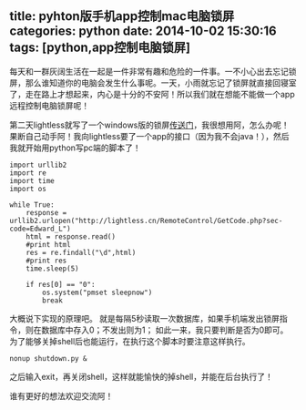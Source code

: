 title: pyhton版手机app控制mac电脑锁屏
categories: python
date: 2014-10-02 15:30:16
tags: [python,app控制电脑锁屏] 
---

每天和一群灰阔生活在一起是一件非常有趣和危险的一件事。一不小心出去忘记锁屏，那么谁知道你的电脑会发生什么事呢。一天，小雨就忘记了锁屏就直接回寝室了，走在路上才想起来，内心是十分的不安阿！所以我们就在想能不能做一个app远程控制电脑锁屏呢！

第二天lightless就写了一个windows版的锁屏[传送门][1]，我很想用阿，怎么办呢！果断自己动手阿！我向lightless要了一个app的接口（因为我不会java！），然后我就开始用python写pc端的脚本了！
```
import urllib2
import re
import time
import os

while True:
    response = urllib2.urlopen("http://lightless.cn/RemoteControl/GetCode.php?sec-code=Edward_L")
    html = response.read()
    #print html
    res = re.findall("\d",html)
    #print res
    time.sleep(5)
   
    if res[0] == "0":
        os.system("pmset sleepnow")
        break
```
大概说下实现的原理吧。
就是每隔5秒读取一次数据库，如果手机端发出锁屏指令，则在数据库中存入0；不发出则为1；
如此一来，我只要判断是否为0即可。
为了能够关掉shell后也能运行，在执行这个脚本时要注意这样执行。
```
nonup shutdown.py &
```
之后输入exit，再关闭shell，这样就能愉快的掉shell，并能在后台执行了！
 
谁有更好的想法欢迎交流阿！



[1]: http://drops.hduisa.cn/archives/lock-screen-via-your-phone.html